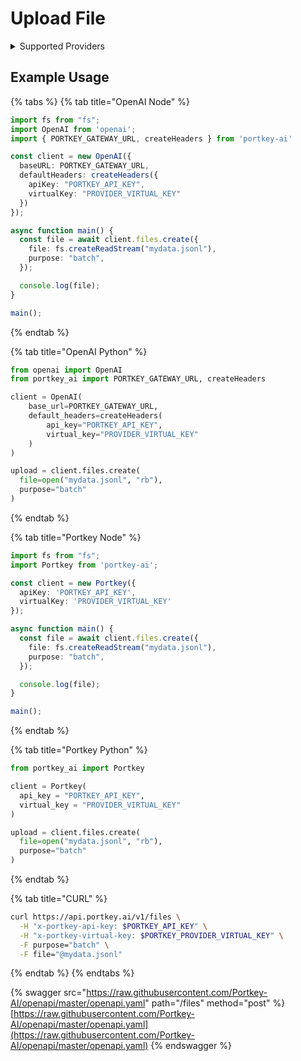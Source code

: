 # Upload File

<details>

<summary>Supported Providers</summary>

* OpenAI
* TogetherAI

</details>

## Example Usage

{% tabs %}
{% tab title="OpenAI Node" %}
```typescript
import fs from "fs";
import OpenAI from 'openai';
import { PORTKEY_GATEWAY_URL, createHeaders } from 'portkey-ai'

const client = new OpenAI({
  baseURL: PORTKEY_GATEWAY_URL,
  defaultHeaders: createHeaders({
    apiKey: "PORTKEY_API_KEY",
    virtualKey: "PROVIDER_VIRTUAL_KEY"
  })
});

async function main() {
  const file = await client.files.create({
    file: fs.createReadStream("mydata.jsonl"),
    purpose: "batch",
  });

  console.log(file);
}

main();
```
{% endtab %}

{% tab title="OpenAI Python" %}
```python
from openai import OpenAI
from portkey_ai import PORTKEY_GATEWAY_URL, createHeaders

client = OpenAI(
    base_url=PORTKEY_GATEWAY_URL,
    default_headers=createHeaders(
        api_key="PORTKEY_API_KEY",
        virtual_key="PROVIDER_VIRTUAL_KEY"
    )
)

upload = client.files.create(
  file=open("mydata.jsonl", "rb"),
  purpose="batch"
)
```
{% endtab %}

{% tab title="Portkey Node" %}
```typescript
import fs from "fs";
import Portkey from 'portkey-ai';

const client = new Portkey({
  apiKey: 'PORTKEY_API_KEY',
  virtualKey: 'PROVIDER_VIRTUAL_KEY'
});

async function main() {
  const file = await client.files.create({
    file: fs.createReadStream("mydata.jsonl"),
    purpose: "batch",
  });

  console.log(file);
}

main();
```
{% endtab %}

{% tab title="Portkey Python" %}
```python
from portkey_ai import Portkey

client = Portkey(
  api_key = "PORTKEY_API_KEY",
  virtual_key = "PROVIDER_VIRTUAL_KEY"
)

upload = client.files.create(
  file=open("mydata.jsonl", "rb"),
  purpose="batch"
)
```
{% endtab %}

{% tab title="CURL" %}
```bash
curl https://api.portkey.ai/v1/files \
  -H "x-portkey-api-key: $PORTKEY_API_KEY" \
  -H "x-portkey-virtual-key: $PORTKEY_PROVIDER_VIRTUAL_KEY" \
  -F purpose="batch" \
  -F file="@mydata.jsonl"
```
{% endtab %}
{% endtabs %}

{% swagger src="https://raw.githubusercontent.com/Portkey-AI/openapi/master/openapi.yaml" path="/files" method="post" %}
[https://raw.githubusercontent.com/Portkey-AI/openapi/master/openapi.yaml](https://raw.githubusercontent.com/Portkey-AI/openapi/master/openapi.yaml)
{% endswagger %}
